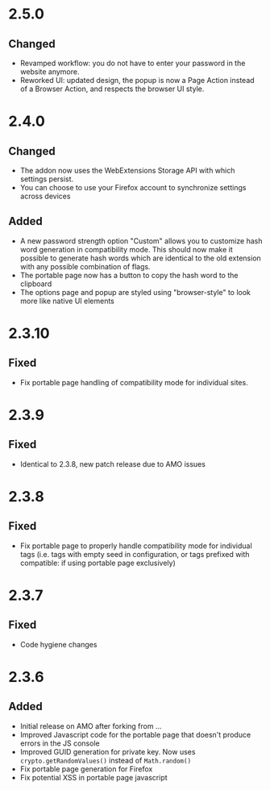 # 2.5.0

## Changed

* Revamped workflow: you do not have to enter your password in the website
  anymore.
* Reworked UI: updated design, the popup is now a Page Action instead of a
  Browser Action, and respects the browser UI style.

# 2.4.0

## Changed

* The addon now uses the WebExtensions Storage API with which settings persist.
* You can choose to use your Firefox account to synchronize settings across devices

## Added

* A new password strength option "Custom" allows you to customize hash word
  generation in compatibility mode. This should now make it possible to
  generate hash words which are identical to the old extension with any
  possible combination of flags.
* The portable page now has a button to copy the hash word to the clipboard
* The options page and popup are styled using "browser-style" to look more
  like native UI elements

# 2.3.10

## Fixed

* Fix portable page handling of compatibility mode for individual sites.

# 2.3.9

## Fixed

* Identical to 2.3.8, new patch release due to AMO issues

# 2.3.8

## Fixed

* Fix portable page to properly handle compatibility mode for individual tags
  (i.e. tags with empty seed in configuration, or tags prefixed with
  compatible: if using portable page exclusively)

# 2.3.7

## Fixed

* Code hygiene changes

# 2.3.6

## Added
* Initial release on AMO after forking from ...
* Improved Javascript code for the portable page that doesn't produce errors in the JS console
* Improved GUID generation for private key. Now uses `crypto.getRandomValues()` instead of `Math.random()`
* Fix portable page generation for Firefox
* Fix potential XSS in portable page javascript
